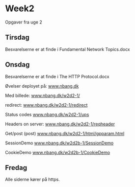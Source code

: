 # Week2
 Opgaver fra uge 2
 
 ## Tirsdag
 Besvarelserne er at finde i Fundamental Network Topics.docx
 
 ## Onsdag
 Besvarelserne er at finde i The HTTP Protocol.docx

 Øvelser deployet på:
 www.nbang.dk

 Med billede:
 www.nbang.dk/w2d2-1/

 redirect:
 www.nbang.dk/w2d2-1/redirect
 
 Status codes 
 www.nbang.dk/w2d2-1/ups
 
 Headers on server:
 www.nbang.dk/w2d2-1/reqheader

 Get/post (post)
 www.nbang.dk/w2d2-1/html/gpparam.html

 SessionDemo
 www.nbang.dk/w2d2b-1/SessionDemo

 CookieDemo
 www.nbang.dk/w2d2b-1/CookieDemo
 
 ## Fredag
 Alle siderne kører på https.
 

 
